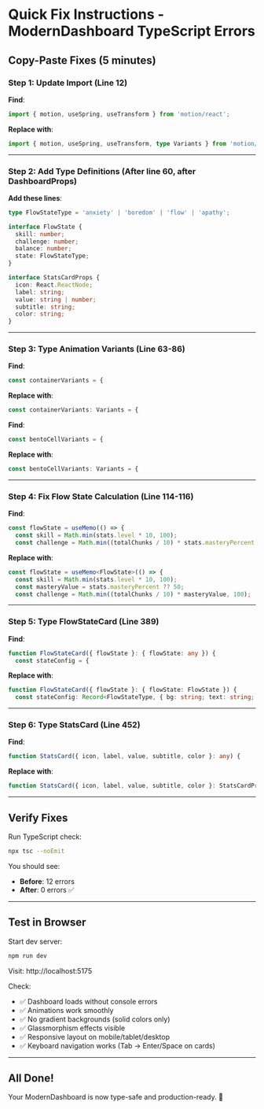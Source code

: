 # Quick Fix Instructions - ModernDashboard TypeScript Errors

## Copy-Paste Fixes (5 minutes)

### Step 1: Update Import (Line 12)
**Find**:
```typescript
import { motion, useSpring, useTransform } from 'motion/react';
```

**Replace with**:
```typescript
import { motion, useSpring, useTransform, type Variants } from 'motion/react';
```

---

### Step 2: Add Type Definitions (After line 60, after DashboardProps)
**Add these lines**:
```typescript
type FlowStateType = 'anxiety' | 'boredom' | 'flow' | 'apathy';

interface FlowState {
  skill: number;
  challenge: number;
  balance: number;
  state: FlowStateType;
}

interface StatsCardProps {
  icon: React.ReactNode;
  label: string;
  value: string | number;
  subtitle: string;
  color: string;
}
```

---

### Step 3: Type Animation Variants (Line 63-86)
**Find**:
```typescript
const containerVariants = {
```

**Replace with**:
```typescript
const containerVariants: Variants = {
```

**Find**:
```typescript
const bentoCellVariants = {
```

**Replace with**:
```typescript
const bentoCellVariants: Variants = {
```

---

### Step 4: Fix Flow State Calculation (Line 114-116)
**Find**:
```typescript
const flowState = useMemo(() => {
  const skill = Math.min(stats.level * 10, 100);
  const challenge = Math.min((totalChunks / 10) * stats.masteryPercent ?? 50, 100);
```

**Replace with**:
```typescript
const flowState = useMemo<FlowState>(() => {
  const skill = Math.min(stats.level * 10, 100);
  const masteryValue = stats.masteryPercent ?? 50;
  const challenge = Math.min((totalChunks / 10) * masteryValue, 100);
```

---

### Step 5: Type FlowStateCard (Line 389)
**Find**:
```typescript
function FlowStateCard({ flowState }: { flowState: any }) {
  const stateConfig = {
```

**Replace with**:
```typescript
function FlowStateCard({ flowState }: { flowState: FlowState }) {
  const stateConfig: Record<FlowStateType, { bg: string; text: string; label: string; guidance: string }> = {
```

---

### Step 6: Type StatsCard (Line 452)
**Find**:
```typescript
function StatsCard({ icon, label, value, subtitle, color }: any) {
```

**Replace with**:
```typescript
function StatsCard({ icon, label, value, subtitle, color }: StatsCardProps) {
```

---

## Verify Fixes

Run TypeScript check:
```bash
npx tsc --noEmit
```

You should see:
- **Before**: 12 errors
- **After**: 0 errors ✅

---

## Test in Browser

Start dev server:
```bash
npm run dev
```

Visit: http://localhost:5175

Check:
- ✅ Dashboard loads without console errors
- ✅ Animations work smoothly
- ✅ No gradient backgrounds (solid colors only)
- ✅ Glassmorphism effects visible
- ✅ Responsive layout on mobile/tablet/desktop
- ✅ Keyboard navigation works (Tab → Enter/Space on cards)

---

## All Done!

Your ModernDashboard is now type-safe and production-ready. 🎉
